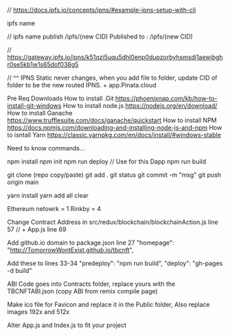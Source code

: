 // https://docs.ipfs.io/concepts/ipns/#example-ipns-setup-with-cli

ipfs name

// ipfs name publish /ipfs/(new CID)
Published to <IPNS>: /ipfs/(new CID)

// https://gateway.ipfs.io/ipns/k51qzi5uqu5dhl0enp0dupzorbyhsmsdj1aewjbghr0se5kb1w1s65dof038g5

// ^^ IPNS Static never changes, when you add file to folder, update CID of folder to be the new routed IPNS. + app.Pinata.cloud


Pre Req Downloads
How to install .Git https://phoenixnap.com/kb/how-to-install-git-windows
How to install node.js https://nodejs.org/en/download/
How to install Ganache https://www.trufflesuite.com/docs/ganache/quickstart
How to install NPM https://docs.npmjs.com/downloading-and-installing-node-js-and-npm
How to isntall Yarn https://classic.yarnpkg.com/en/docs/install/#windows-stable


Need to know commands... 

npm install
npm init
npm run deploy // Use for this Dapp
npm run build

git clone (repo copy/paste)
git add .
git status
git commit -m "msg"
git push origin main

yarn install
yarn add all
clear

Ethereum netowrk = 1
Rinkby = 4

Change Contract Address in src/redux/blockchain/blockchainAction.js line 57 
// + App.js line 69

Add github.io domain to package.json line 27 
"homepage": "http://TomorrowWontExist.github.io/tbcnft",

Add these to lines 33-34
"predeploy": "npm run build",
"deploy": "gh-pages -d build"

ABI Code goes into Contracts folder, replace yours with the TBCNFTABI.json (copy ABI from remix compile page)

Make ico file for Favicon and replace it in the Public folder, Also replace images 192x and 512x

Alter App.js and Index.js to fit your project